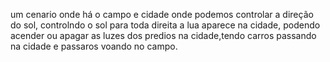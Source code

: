 um cenario onde há o campo e cidade onde podemos controlar a direção do sol, controlndo o sol para toda direita a lua aparece na cidade, podendo acender ou apagar as luzes dos predios na cidade,tendo carros passando na cidade e passaros voando no campo.
